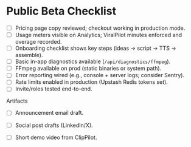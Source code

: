 # Public Beta Checklist

- [ ] Pricing page copy reviewed; checkout working in production mode.
- [ ] Usage meters visible on Analytics; ViralPilot minutes enforced and overage recorded.
- [ ] Onboarding checklist shows key steps (ideas → script → TTS → assemble).
- [ ] Basic in-app diagnostics available (`/api/diagnostics/ffmpeg`).
- [ ] FFmpeg available on prod (static binaries or system path).
- [ ] Error reporting wired (e.g., console + server logs; consider Sentry).
- [ ] Rate limits enabled in production (Upstash Redis tokens set).
- [ ] Invite/roles tested end-to-end.

Artifacts

- [ ] Announcement email draft.
- [ ] Social post drafts (LinkedIn/X).
- [ ] Short demo video from ClipPilot.

